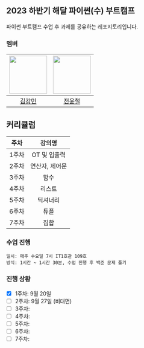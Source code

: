 ## 2023 하반기 해달 파이썬(수) 부트캠프

파이썬 부트캠프 수업 후 과제를 공유하는 레포지토리입니다.

### 멤버

| <img src="https://github.com/Dobbymin.png" width="100px"> | <img src="https://github.com/mosy2266.png" width="100px"> |
| :-------------------------------------------------------: | :-------------------------------------------------------: |
|           [김강민](https://github.com/Dobbymin)           |           [전윤철](https://github.com/mosy2266)           |

## 커리큘럼

| 주차  |     강의명     |
| :---: | :------------: |
| 1주차 |  OT 및 입출력  |
| 2주차 | 연산자, 제어문 |
| 3주차 |      함수      |
| 4주차 |     리스트     |
| 5주차 |    딕셔너리    |
| 6주차 |      듀플      |
| 7주차 |      집합      |

### 수업 진행

```
일시: 매주 수요일 7시 IT1호관 109호
방식: 1시간 ~ 1시간 30분, 수업 진행 후 백준 문제 풀기
```

### 진행 상황

-   [x] 1주차: 9월 20일
-   [ ] 2주차: 9월 27일 (비대면)
-   [ ] 3주차:
-   [ ] 4주차:
-   [ ] 5주차:
-   [ ] 6주차:
-   [ ] 7주차:
